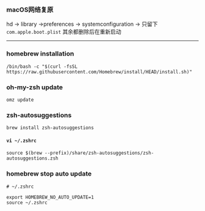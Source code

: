 ### macOS网络复原
hd -> library ->preferences -> systemconfiguration ->
只留下`com.apple.boot.plist` 其余都删除后在重新启动

------------

### homebrew installation

```
/bin/bash -c "$(curl -fsSL https://raw.githubusercontent.com/Homebrew/install/HEAD/install.sh)"
```

### oh-my-zsh update

```
omz update
```

### zsh-autosuggestions

```
brew install zsh-autosuggestions
```
#### `vi ~/.zshrc`
```
source $(brew --prefix)/share/zsh-autosuggestions/zsh-autosuggestions.zsh
```

### homebrew stop auto update
```
# ~/.zshrc

export HOMEBREW_NO_AUTO_UPDATE=1
source ~/.zshrc
```
